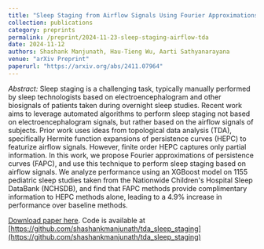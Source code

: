 ```yaml
---
title: "Sleep Staging from Airflow Signals Using Fourier Approximations of Persistence Curves"
collection: publications
category: preprints
permalink: /preprint/2024-11-23-sleep-staging-airflow-tda
date: 2024-11-12
authors: Shashank Manjunath, Hau-Tieng Wu, Aarti Sathyanarayana
venue: "arXiv Preprint"
paperurl: "https://arxiv.org/abs/2411.07964"
---
```


_Abstract:_ Sleep staging is a challenging task, typically manually performed by
sleep technologists based on electroencephalogram and other biosignals of
patients taken during overnight sleep studies. Recent work aims to leverage
automated algorithms to perform sleep staging not based on electroencephalogram
signals, but rather based on the airflow signals of subjects. Prior work uses
ideas from topological data analysis (TDA), specifically Hermite function
expansions of persistence curves (HEPC) to featurize airflow signals. However,
finite order HEPC captures only partial information. In this work, we propose
Fourier approximations of persistence curves (FAPC), and use this technique to
perform sleep staging based on airflow signals. We analyze performance using an
XGBoost model on 1155 pediatric sleep studies taken from the Nationwide
Children's Hospital Sleep DataBank (NCHSDB), and find that FAPC methods provide
complimentary information to HEPC methods alone, leading to a 4.9% increase in
performance over baseline methods.

[Download paper here](https://arxiv.org/abs/2008.05381). Code is available at [https://github.com/shashankmanjunath/tda_sleep_staging](https://github.com/shashankmanjunath/tda_sleep_staging)
